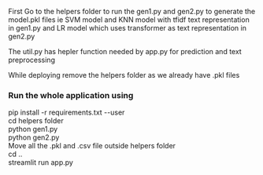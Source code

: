 First Go to the helpers folder to run the gen1.py and gen2.py to generate the model.pkl files
ie SVM model and KNN model with tfidf text representation in gen1.py
and LR model which uses transformer as text representation in gen2.py

The util.py has hepler function needed by app.py for prediction and text preprocessing

While deploying remove the helpers folder as we already have .pkl files

### Run the whole application using

pip install -r requirements.txt --user <br>
cd helpers folder<br>
python gen1.py<br>
python gen2.py<br>
Move all the .pkl and .csv file outside helpers folder<br>
cd ..<br>
streamlit run app.py<br>
